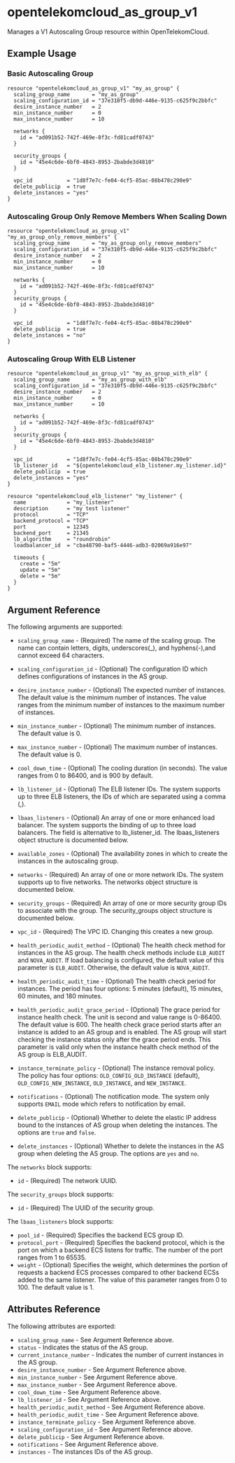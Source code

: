 # opentelekomcloud_as_group_v1

Manages a V1 Autoscaling Group resource within OpenTelekomCloud.

## Example Usage

### Basic Autoscaling Group

```hcl
resource "opentelekomcloud_as_group_v1" "my_as_group" {
  scaling_group_name       = "my_as_group"
  scaling_configuration_id = "37e310f5-db9d-446e-9135-c625f9c2bbfc"
  desire_instance_number   = 2
  min_instance_number      = 0
  max_instance_number      = 10

  networks {
    id = "ad091b52-742f-469e-8f3c-fd81cadf0743"
  }

  security_groups {
    id = "45e4c6de-6bf0-4843-8953-2babde3d4810"
  }

  vpc_id           = "1d8f7e7c-fe04-4cf5-85ac-08b478c290e9"
  delete_publicip  = true
  delete_instances = "yes"
}
```

### Autoscaling Group Only Remove Members When Scaling Down

```hcl
resource "opentelekomcloud_as_group_v1" "my_as_group_only_remove_members" {
  scaling_group_name       = "my_as_group_only_remove_members"
  scaling_configuration_id = "37e310f5-db9d-446e-9135-c625f9c2bbfc"
  desire_instance_number   = 2
  min_instance_number      = 0
  max_instance_number      = 10

  networks {
    id = "ad091b52-742f-469e-8f3c-fd81cadf0743"
  }
  security_groups {
    id = "45e4c6de-6bf0-4843-8953-2babde3d4810"
  }

  vpc_id           = "1d8f7e7c-fe04-4cf5-85ac-08b478c290e9"
  delete_publicip  = true
  delete_instances = "no"
}
```

### Autoscaling Group With ELB Listener

```hcl
resource "opentelekomcloud_as_group_v1" "my_as_group_with_elb" {
  scaling_group_name       = "my_as_group_with_elb"
  scaling_configuration_id = "37e310f5-db9d-446e-9135-c625f9c2bbfc"
  desire_instance_number   = 2
  min_instance_number      = 0
  max_instance_number      = 10

  networks {
    id = "ad091b52-742f-469e-8f3c-fd81cadf0743"
  }
  security_groups {
    id = "45e4c6de-6bf0-4843-8953-2babde3d4810"
  }

  vpc_id           = "1d8f7e7c-fe04-4cf5-85ac-08b478c290e9"
  lb_listener_id   = "${opentelekomcloud_elb_listener.my_listener.id}"
  delete_publicip  = true
  delete_instances = "yes"
}

resource "opentelekomcloud_elb_listener" "my_listener" {
  name             = "my_listener"
  description      = "my test listener"
  protocol         = "TCP"
  backend_protocol = "TCP"
  port             = 12345
  backend_port     = 21345
  lb_algorithm     = "roundrobin"
  loadbalancer_id  = "cba48790-baf5-4446-adb3-02069a916e97"

  timeouts {
    create = "5m"
    update = "5m"
    delete = "5m"
  }
}

```

## Argument Reference

The following arguments are supported:

* `scaling_group_name` - (Required) The name of the scaling group. The name can contain letters,
    digits, underscores(_), and hyphens(-),and cannot exceed 64 characters.

* `scaling_configuration_id` - (Optional) The configuration ID which defines
    configurations of instances in the AS group.

* `desire_instance_number` - (Optional) The expected number of instances. The default
    value is the minimum number of instances. The value ranges from the minimum number of
    instances to the maximum number of instances.

* `min_instance_number` - (Optional) The minimum number of instances.
    The default value is 0.

* `max_instance_number` - (Optional) The maximum number of instances.
    The default value is 0.

* `cool_down_time` - (Optional) The cooling duration (in seconds). The value ranges
    from 0 to 86400, and is 900 by default.

* `lb_listener_id` - (Optional) The ELB listener IDs. The system supports up to
    three ELB listeners, the IDs of which are separated using a comma (,).

* `lbaas_listeners` - (Optional) An array of one or more enhanced load balancer.
    The system supports the binding of up to three load balancers. The field is
    alternative to lb_listener_id.  The lbaas_listeners object structure is
	documented below.

* `available_zones` - (Optional) The availability zones in which to create
    the instances in the autoscaling group.

* `networks` - (Required) An array of one or more network IDs.
    The system supports up to five networks. The networks object structure
    is documented below.

* `security_groups` - (Required) An array of one or more security group IDs
    to associate with the group. The security_groups object structure is
    documented below.

* `vpc_id` - (Required) The VPC ID. Changing this creates a new group.

* `health_periodic_audit_method` - (Optional) The health check method for instances
    in the AS group. The health check methods include `ELB_AUDIT` and `NOVA_AUDIT`.
    If load balancing is configured, the default value of this parameter is `ELB_AUDIT`.
    Otherwise, the default value is `NOVA_AUDIT`.

* `health_periodic_audit_time` - (Optional) The health check period for instances.
    The period has four options: 5 minutes (default), 15 minutes, 60 minutes, and 180 minutes.

* `health_periodic_audit_grace_period` - (Optional) The grace period for instance health check.
	The unit is second and value range is 0-86400. The default value is 600. The health check grace
	period starts after an instance is added to an AS group and is enabled. The AS group will start
	checking the instance status only after the grace period ends. This parameter is valid only when
	the instance health check method of the AS group is ELB_AUDIT.

* `instance_terminate_policy` - (Optional) The instance removal policy. The policy has
    four options: `OLD_CONFIG_OLD_INSTANCE` (default), `OLD_CONFIG_NEW_INSTANCE`,
    `OLD_INSTANCE`, and `NEW_INSTANCE`.

* `notifications` - (Optional) The notification mode. The system only supports `EMAIL`
    mode which refers to notification by email.

* `delete_publicip` - (Optional) Whether to delete the elastic IP address bound to the
    instances of AS group when deleting the instances. The options are `true` and `false`.

* `delete_instances` - (Optional) Whether to delete the instances in the AS group
    when deleting the AS group. The options are `yes` and `no`.

The `networks` block supports:

* `id` - (Required) The network UUID.

The `security_groups` block supports:

* `id` - (Required) The UUID of the security group.

The `lbaas_listeners` block supports:

* `pool_id` - (Required) Specifies the backend ECS group ID.
* `protocol_port` - (Required) Specifies the backend protocol, which is the port on which
  a backend ECS listens for traffic. The number of the port ranges from 1 to 65535.
* `weight` - (Optional) Specifies the weight, which determines the portion of requests a
  backend ECS processes compared to other backend ECSs added to the same listener. The value
  of this parameter ranges from 0 to 100. The default value is 1.

## Attributes Reference

The following attributes are exported:

* `scaling_group_name` - See Argument Reference above.
* `status` - Indicates the status of the AS group.
* `current_instance_number` - Indicates the number of current instances in the AS group.
* `desire_instance_number` - See Argument Reference above.
* `min_instance_number` - See Argument Reference above.
* `max_instance_number` - See Argument Reference above.
* `cool_down_time` - See Argument Reference above.
* `lb_listener_id` - See Argument Reference above.
* `health_periodic_audit_method` - See Argument Reference above.
* `health_periodic_audit_time` - See Argument Reference above.
* `instance_terminate_policy` - See Argument Reference above.
* `scaling_configuration_id` - See Argument Reference above.
* `delete_publicip` - See Argument Reference above.
* `notifications` - See Argument Reference above.
* `instances` - The instances IDs of the AS group.
